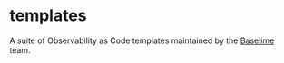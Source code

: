 # templates

A suite of Observability as Code templates maintained by the [Baselime](https://baselime.io) team.

